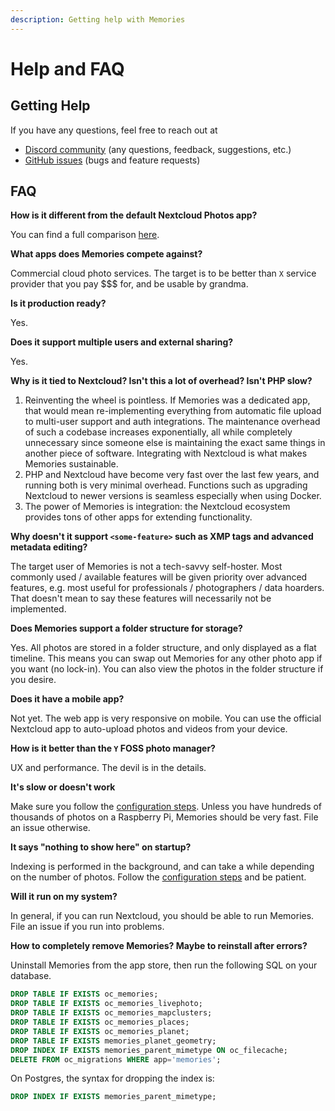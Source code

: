 ```yaml
---
description: Getting help with Memories
---
```


# Help and FAQ

## Getting Help

If you have any questions, feel free to reach out at

- [Discord community](https://discord.gg/7Dr9f9vNjJ) (any questions, feedback, suggestions, etc.)
- [GitHub issues](https://github.com/pulsejet/memories/issues) (bugs and feature requests)

## FAQ

**How is it different from the default Nextcloud Photos app?**

You can find a full comparison [here](../memories-vs-photos).

**What apps does Memories compete against?**

Commercial cloud photo services. The target is to be better than `X` service provider that you pay $$$ for, and be usable by grandma.

**Is it production ready?**

Yes.

**Does it support multiple users and external sharing?**

Yes.

**Why is it tied to Nextcloud? Isn't this a lot of overhead? Isn't PHP slow?**

1.  Reinventing the wheel is pointless. If Memories was a dedicated app, that would mean re-implementing everything from automatic file upload to multi-user support and auth integrations. The maintenance overhead of such a codebase increases exponentially, all while completely unnecessary since someone else is maintaining the exact same things in another piece of software. Integrating with Nextcloud is what makes Memories sustainable.
1.  PHP and Nextcloud have become very fast over the last few years, and running both is very minimal overhead. Functions such as upgrading Nextcloud
    to newer versions is seamless especially when using Docker.
1.  The power of Memories is integration: the Nextcloud ecosystem provides tons of other apps for extending functionality.

**Why doesn't it support `<some-feature>` such as XMP tags and advanced metadata editing?**

The target user of Memories is not a tech-savvy self-hoster. Most commonly used / available features will be given priority over advanced features, e.g. most useful for professionals / photographers / data hoarders. That doesn't mean to say these features will necessarily not be implemented.

**Does Memories support a folder structure for storage?**

Yes. All photos are stored in a folder structure, and only displayed as a flat timeline. This means you can swap out Memories for any other photo app if you want (no lock-in). You can also view the photos in the folder structure if you desire.

**Does it have a mobile app?**

Not yet. The web app is very responsive on mobile. You can use the official Nextcloud app to auto-upload photos and videos from your device.

**How is it better than the `Y` FOSS photo manager?**

UX and performance. The devil is in the details.

**It's slow or doesn't work**

Make sure you follow the [configuration steps](../config). Unless you have hundreds of thousands of photos on a Raspberry Pi, Memories should be very fast. File an issue otherwise.

**It says "nothing to show here" on startup?**

Indexing is performed in the background, and can take a while depending on the number of photos. Follow
the [configuration steps](../config) and be patient.

**Will it run on my system?**

In general, if you can run Nextcloud, you should be able to run Memories. File an issue if you run into problems.

**How to completely remove Memories? Maybe to reinstall after errors?**

Uninstall Memories from the app store, then run the following SQL on your database.

```sql
DROP TABLE IF EXISTS oc_memories;
DROP TABLE IF EXISTS oc_memories_livephoto;
DROP TABLE IF EXISTS oc_memories_mapclusters;
DROP TABLE IF EXISTS oc_memories_places;
DROP TABLE IF EXISTS oc_memories_planet;
DROP TABLE IF EXISTS memories_planet_geometry;
DROP INDEX IF EXISTS memories_parent_mimetype ON oc_filecache;
DELETE FROM oc_migrations WHERE app='memories';
```

On Postgres, the syntax for dropping the index is:

```sql
DROP INDEX IF EXISTS memories_parent_mimetype;
```
